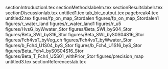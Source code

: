 sectionIntroductionl.tex
sectionMethodslabelm.tex
sectionResultslabelr.tex
sectionDiscussionlab.tex
untitled1.tex
tab_bic_output.tex
pagebreak4.tex
untitled2.tex
figures/fp_on_map_Stordalen
figures/fp_on_map_Stordalen1
figures/r_water_land
figures/r_water_land1
figures/r_u5
figures/HvsG_byWwater_Stor
figures/Beta_SWI_byS04_Stor
figures/Beta_SWI_byS16_Stor
figures/Beta_SWI_byS0S04S16_Stor
figures/Fch4vsT_byVeg_ch
figures/Fch4vsT_byWwater_Stor
figures/b_Fch4_U1S04_byS_Stor
figures/b_Fch4_U1S16_byS_Stor
figures/Beta_Fch4_byS0S04S16_Stor
figures/Beta_T_Fch4_U5S01_withPrior_Stor
figures/precision_map
untitled3.tex
sectionReferenceslab.tex